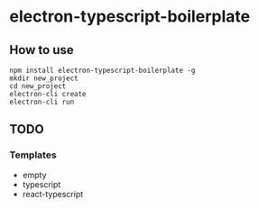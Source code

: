 # electron-typescript-boilerplate

## How to use

```
npm install electron-typescript-boilerplate -g
mkdir new_project
cd new_project
electron-cli create
electron-cli run
```

## TODO

### Templates

* empty
* typescript
* react-typescript
